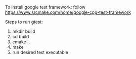 
To install google test framework: follow https://www.srcmake.com/home/google-cpp-test-framework

Steps to run gtest:
  1. mkdir build
  2. cd build
  3. cmake ..
  4. make
  5. run desired test executable